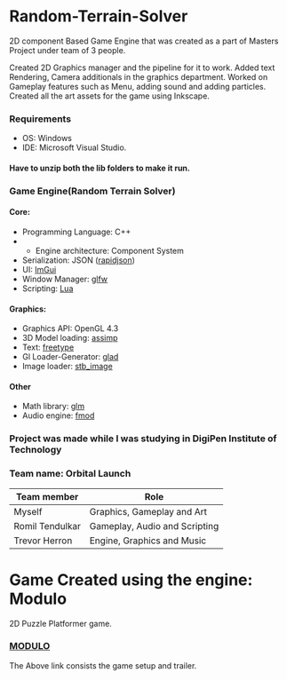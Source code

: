 # Random-Terrain-Solver
2D component Based Game Engine that was created as a part of Masters Project under team of 3 people.

Created 2D Graphics manager and the pipeline for it to work.
Added text Rendering, Camera additionals in the graphics department.
Worked on Gameplay features such as Menu, adding sound and adding particles.
Created all the art assets for the game using Inkscape.

### Requirements
  * OS: Windows
  * IDE: Microsoft Visual Studio.
#### Have to unzip both the lib folders to make it run.  
###
### Game Engine(Random Terrain Solver)
#### Core:
  * Programming Language: C++
  * * Engine architecture: Component System
  * Serialization: JSON ([rapidjson](http://rapidjson.org/))
  * UI: [ImGui](https://github.com/ocornut/imgui)
  * Window Manager: [glfw](https://www.glfw.org/)
  * Scripting: [Lua](https://github.com/ThePhD/sol2)
#### Graphics:
  * Graphics API: OpenGL 4.3
  * 3D Model loading: [assimp](http://www.assimp.org/)
  * Text: [freetype](https://www.freetype.org/)
  * Gl Loader-Generator: [glad](https://glad.dav1d.de/)
  * Image loader: [stb_image](https://github.com/nothings/stb)
#### Other
  * Math library: [glm](https://glm.g-truc.net/)
  * Audio engine: [fmod](https://www.fmod.com/)
 
  ###
### Project was made while I was studying in DigiPen Institute of Technology
### Team name: Orbital Launch
Team member       | Role
------------      | -----
Myself            |  Graphics, Gameplay and Art
Romil Tendulkar   | Gameplay, Audio and Scripting
Trevor Herron     |  Engine, Graphics and Music

# Game Created using the engine: Modulo
2D Puzzle Platformer game.

### [MODULO](https://drive.google.com/open?id=1ni8cLi3Cnb1-GfdBFxlCC-h-9aIEY8Xb)

The Above link consists the game setup and trailer.
